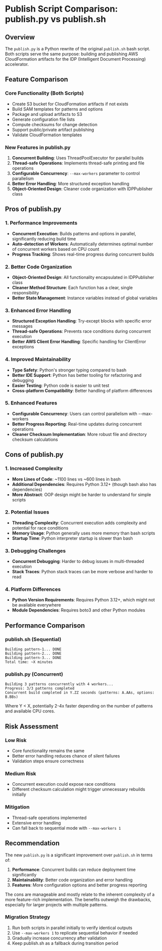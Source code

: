 # Publish Script Comparison: publish.py vs publish.sh

## Overview
The `publish.py` is a Python rewrite of the original `publish.sh` bash script. Both scripts serve the same purpose: building and publishing AWS CloudFormation artifacts for the IDP (Intelligent Document Processing) accelerator.

## Feature Comparison

### Core Functionality (Both Scripts)
- Create S3 bucket for CloudFormation artifacts if not exists
- Build SAM templates for patterns and options
- Package and upload artifacts to S3
- Generate configuration file lists
- Compute checksums for change detection
- Support public/private artifact publishing
- Validate CloudFormation templates

### New Features in publish.py
1. **Concurrent Building**: Uses ThreadPoolExecutor for parallel builds
2. **Thread-safe Operations**: Implements thread-safe printing and file operations
3. **Configurable Concurrency**: `--max-workers` parameter to control parallelism
4. **Better Error Handling**: More structured exception handling
5. **Object-Oriented Design**: Cleaner code organization with IDPPublisher class

## Pros of publish.py

### 1. **Performance Improvements**
- **Concurrent Execution**: Builds patterns and options in parallel, significantly reducing build time
- **Auto-detection of Workers**: Automatically determines optimal number of concurrent workers based on CPU count
- **Progress Tracking**: Shows real-time progress during concurrent builds

### 2. **Better Code Organization**
- **Object-Oriented Design**: All functionality encapsulated in IDPPublisher class
- **Cleaner Method Structure**: Each function has a clear, single responsibility
- **Better State Management**: Instance variables instead of global variables

### 3. **Enhanced Error Handling**
- **Structured Exception Handling**: Try-except blocks with specific error messages
- **Thread-safe Operations**: Prevents race conditions during concurrent execution
- **Better AWS Client Error Handling**: Specific handling for ClientError exceptions

### 4. **Improved Maintainability**
- **Type Safety**: Python's stronger typing compared to bash
- **Better IDE Support**: Python has better tooling for refactoring and debugging
- **Easier Testing**: Python code is easier to unit test
- **Cross-platform Compatibility**: Better handling of platform differences

### 5. **Enhanced Features**
- **Configurable Concurrency**: Users can control parallelism with --max-workers
- **Better Progress Reporting**: Real-time updates during concurrent operations
- **Cleaner Checksum Implementation**: More robust file and directory checksum calculations

## Cons of publish.py

### 1. **Increased Complexity**
- **More Lines of Code**: ~1100 lines vs ~600 lines in bash
- **Additional Dependencies**: Requires Python 3.12+ (though bash also has dependencies)
- **More Abstract**: OOP design might be harder to understand for simple scripts

### 2. **Potential Issues**
- **Threading Complexity**: Concurrent execution adds complexity and potential for race conditions
- **Memory Usage**: Python generally uses more memory than bash scripts
- **Startup Time**: Python interpreter startup is slower than bash

### 3. **Debugging Challenges**
- **Concurrent Debugging**: Harder to debug issues in multi-threaded execution
- **Stack Traces**: Python stack traces can be more verbose and harder to read

### 4. **Platform Differences**
- **Python Version Requirements**: Requires Python 3.12+, which might not be available everywhere
- **Module Dependencies**: Requires boto3 and other Python modules

## Performance Comparison

### publish.sh (Sequential)
```
Building pattern-1... DONE
Building pattern-2... DONE  
Building pattern-3... DONE
Total time: ~X minutes
```

### publish.py (Concurrent)
```
Building 3 patterns concurrently with 4 workers...
Progress: 3/3 patterns completed
Concurrent build completed in Y.ZZ seconds (patterns: A.AAs, options: B.BBs)
```

Where Y < X, potentially 2-4x faster depending on the number of patterns and available CPU cores.

## Risk Assessment

### Low Risk
- Core functionality remains the same
- Better error handling reduces chance of silent failures
- Validation steps ensure correctness

### Medium Risk
- Concurrent execution could expose race conditions
- Different checksum calculation might trigger unnecessary rebuilds initially

### Mitigation
- Thread-safe operations implemented
- Extensive error handling
- Can fall back to sequential mode with `--max-workers 1`

## Recommendation

The new `publish.py` is a significant improvement over `publish.sh` in terms of:
1. **Performance**: Concurrent builds can reduce deployment time significantly
2. **Maintainability**: Better code organization and error handling
3. **Features**: More configuration options and better progress reporting

The cons are manageable and mostly relate to the inherent complexity of a more feature-rich implementation. The benefits outweigh the drawbacks, especially for larger projects with multiple patterns.

### Migration Strategy
1. Run both scripts in parallel initially to verify identical outputs
2. Use `--max-workers 1` to replicate sequential behavior if needed
3. Gradually increase concurrency after validation
4. Keep publish.sh as a fallback during transition period
